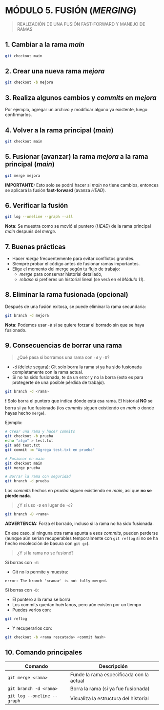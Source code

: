 # MÓDULO 5. FUSIÓN (*MERGING*)

> REALIZACIÓN DE UNA FUSIÓN FAST-FORWARD Y MANEJO DE RAMAS

## 1. Cambiar a la rama *main*

```bash
git checkout main
```

## 2. Crear una nueva rama *mejora*

```bash
git checkout -b mejora
```

## 3. Realiza algunos cambios y *commits* en *mejora*

Por ejemplo, agregar un archivo y modificar alguno ya existente, luego confirmarlos.

## 4. Volver a la rama principal (*main*)

```bash
git checkout main
```

## 5. Fusionar (avanzar) la rama *mejora* a la rama principal (*main*)

```bash
git merge mejora
```

**IMPORTANTE:** Esto solo se podrá hacer si *main* no tiene cambios, entonces se aplicará la fusión **fast-forward** (avanza *HEAD*).

## 6. Verificar la fusión

```bash
git log --oneline --graph --all
```

**Nota:** Se muestra como se movió el puntero (*HEAD*) de la rama principal *main* después del *merge*.

## 7. Buenas prácticas

* Hacer *merge* frecuentemente para evitar conflictos grandes.
* Siempre probar el código antes de fusionar ramas importantes.
* Elige el momento del merge según tu flujo de trabajo:
  * *merge* para conservar historial detallado,
  * *rebase* si prefieres un historial lineal (se verá en el *Módulo 11*).

## 8. Eliminar la rama fusionada (opcional)

Después de una fusión exitosa, se puede eliminar la rama secundaria:

```bash
git branch -d mejora
```

**Nota:** Podemos usar `-D` si se quiere forzar el borrado sin que se haya fusionado.

## 9. Consecuencias de borrar una rama

> ¿Qué pasa si borramos una rama con `-d` y `-D`?

* `-d` (delete segura): Git solo borra la rama si ya ha sido fusionada completamente con la rama actual.
* Si no ha sido fusionada, te da un error y no la borra (esto es para protegerte de una posible pérdida de trabajo).

```bash
git branch -d <rama>
```

❗ Solo borra el puntero que indica dónde está esa rama.
El historial **NO** se borra si ya fue fusionado (los *commits* siguen existiendo en *main* o donde hayas hecho `merge`).

Ejemplo:

```bash
# Crear una rama y hacer commits
git checkout -b prueba
echo "algo" > test.txt
git add test.txt
git commit -m "Agrega test.txt en prueba"

# Fusionar en main
git checkout main
git merge prueba

# Borrar la rama con seguridad
git branch -d prueba
```

Los *commits* hechos en *prueba* siguen existiendo en *main*, así que **no se pierde nada**.

> ¿Y si uso `-D` en lugar de `-d`?

```bash
git branch -D <rama>
```

**ADVERTENCIA:** Forza el borrado, incluso si la rama no ha sido fusionada.

En ese caso, si ninguna otra rama apunta a esos *commits*, pueden perderse (aunque aún serían recuperables temporalmente con `git reflog` si no se ha hecho recolección de basura con `git gc`).

> ¿Y si la rama no se fusionó?

Si borras con `-d`:

* Git no lo permite y muestra:

```git
error: The branch '<rama>' is not fully merged.
```

Si borras con `-D`:

* El puntero a la rama se borra
* Los commits quedan huérfanos, pero aún existen por un tiempo
* Puedes verlos con:
```bash
git reflog
```
* Y recuperarlos con:
```bash
git checkout -b <rama rescatada> <commit hash>
```

## 10. Comando principales

Comando | Descripción
--- | --
`git merge <rama>` | Funde la rama especificada con la actual
`git branch -d <rama>` | Borra la rama (si ya fue fusionada)
`git log --oneline --graph` | Visualiza la estructura del historial
